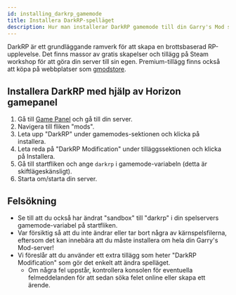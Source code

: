 ```yaml
---
id: installing_darkrp_gamemode
title: Installera DarkRP-spelläget
description: Hur man installerar DarkRP gamemode till din Garry's Mod server.
---
```


DarkRP är ett grundläggande ramverk för att skapa en brottsbaserad RP-upplevelse. Det finns massor av gratis skapelser och tillägg på Steam workshop för att göra din server till sin egen. Premium-tillägg finns också att köpa på webbplatser som [gmodstore](https://gmodstore.com).

## Installera DarkRP med hjälp av Horizon gamepanel
1. Gå till [Game Panel](https://hrzn.link/panel) och gå till din server.
2. Navigera till fliken "mods".
3. Leta upp "DarkRP" under gamemodes-sektionen och klicka på installera.
4. Leta reda på "DarkRP Modification" under tilläggssektionen och klicka på Installera. 
5. Gå till startfliken och ange `darkrp` i gamemode-variabeln (detta är skiftlägeskänsligt).
6. Starta om/starta din server.

## Felsökning
* Se till att du också har ändrat "sandbox" till "darkrp" i din spelservers gamemode-variabel på startfliken.
* Var försiktig så att du inte ändrar eller tar bort några av kärnspelsfilerna, eftersom det kan innebära att du måste installera om hela din Garry's Mod-server!
* Vi föreslår att du använder ett extra tillägg som heter "DarkRP Modification" som gör det enkelt att ändra spelläget. 
  - Om några fel uppstår, kontrollera konsolen för eventuella felmeddelanden för att sedan söka felet online eller skapa ett ärende.